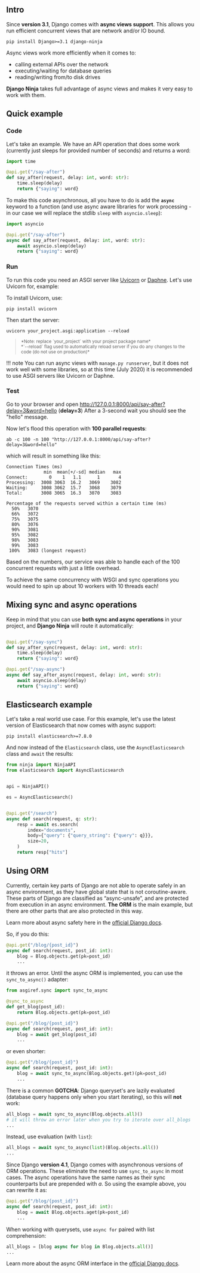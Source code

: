 ## Intro

Since **version 3.1**, Django comes with **async views support**. This allows you run efficient concurrent views that are network and/or IO bound.

```
pip install Django>=3.1 django-ninja
```

Async views work more efficiently when it comes to:

- calling external APIs over the network
- executing/waiting for database queries
- reading/writing from/to disk drives

**Django Ninja** takes full advantage of async views and makes it very easy to work with them.

## Quick example

### Code

Let's take an example.  We have an API operation that does some work (currently just sleeps for provided number of seconds) and returns a word:

```Python hl_lines="5"
import time

@api.get("/say-after")
def say_after(request, delay: int, word: str):
    time.sleep(delay)
    return {"saying": word}
```

To make this code asynchronous, all you have to do is add the **`async`** keyword to a function (and use async aware libraries for work processing - in our case we will replace the stdlib `sleep` with `asyncio.sleep`):

```Python hl_lines="1 4 5"
import asyncio

@api.get("/say-after")
async def say_after(request, delay: int, word: str):
    await asyncio.sleep(delay)
    return {"saying": word}
```

### Run

To run this code you need an ASGI server like <a href="https://www.uvicorn.org/" target="_blank">Uvicorn</a> or <a href="https://github.com/django/daphne" target="_blank">Daphne</a>. Let's use Uvicorn for, example:

To install Uvicorn, use:

```
pip install uvicorn
```

Then start the server:

```
uvicorn your_project.asgi:application --reload
```

> <small>
> *Note: replace `your_project` with your project package name*<br>
> *`--reload` flag used to automatically reload server if you do any changes to the code (do not use on production)*
> </small>

!!! note
    You can run async views with `manage.py runserver`, but it does not work well with some libraries, so at this time (July 2020) it is recommended to use ASGI servers like Uvicorn or Daphne.

### Test

Go to your browser and open <a href="http://127.0.0.1:8000/api/say-after?delay=3&word=hello" target="_blank">http://127.0.0.1:8000/api/say-after?delay=3&word=hello</a> (**delay=3**)
After a 3-second wait you should see the "hello" message.

Now let's flood this operation with **100 parallel requests**:

```
ab -c 100 -n 100 "http://127.0.0.1:8000/api/say-after?delay=3&word=hello"
```

which will result in something like this:

```
Connection Times (ms)
              min  mean[+/-sd] median   max
Connect:        0    1   1.1      1       4
Processing:  3008 3063  16.2   3069    3082
Waiting:     3008 3062  15.7   3068    3079
Total:       3008 3065  16.3   3070    3083

Percentage of the requests served within a certain time (ms)
  50%   3070
  66%   3072
  75%   3075
  80%   3076
  90%   3081
  95%   3082
  98%   3083
  99%   3083
 100%   3083 (longest request)
```

Based on the numbers, our service was able to handle each of the 100 concurrent requests with just a little overhead.

To achieve the same concurrency with WSGI and sync operations you would need to spin up about 10 workers with 10 threads each!

## Mixing sync and async operations

Keep in mind that you can use **both sync and async operations** in your project, and **Django Ninja** will route it automatically:

```Python hl_lines="2 7"

@api.get("/say-sync")
def say_after_sync(request, delay: int, word: str):
    time.sleep(delay)
    return {"saying": word}

@api.get("/say-async")
async def say_after_async(request, delay: int, word: str):
    await asyncio.sleep(delay)
    return {"saying": word}
```

## Elasticsearch example

Let's take a real world use case. For this example, let's use the latest version of Elasticsearch that now comes with async support:

```
pip install elasticsearch>=7.8.0
```

And now instead of the `Elasticsearch` class, use the `AsyncElasticsearch` class and `await` the results:

```Python hl_lines="2 7 11 12"
from ninja import NinjaAPI
from elasticsearch import AsyncElasticsearch


api = NinjaAPI()

es = AsyncElasticsearch()


@api.get("/search")
async def search(request, q: str):
    resp = await es.search(
        index="documents", 
        body={"query": {"query_string": {"query": q}}},
        size=20,
    )
    return resp["hits"]
```

## Using ORM

Currently, certain key parts of Django are not able to operate safely in an async environment, as they have global state that is not coroutine-aware. These parts of Django are classified as “async-unsafe”, and are protected from execution in an async environment. **The ORM** is the main example, but there are other parts that are also protected in this way.

Learn more about async safety here in the <a href="https://docs.djangoproject.com/en/stable/topics/async/#async-safety" target="_blank">official Django docs</a>.

So, if you do this:

```Python hl_lines="3"
@api.get("/blog/{post_id}")
async def search(request, post_id: int):
    blog = Blog.objects.get(pk=post_id)
    ...
```

it throws an error. Until the async ORM is implemented, you can use the `sync_to_async()` adapter:

```Python hl_lines="1 3 9"
from asgiref.sync import sync_to_async

@sync_to_async
def get_blog(post_id):
    return Blog.objects.get(pk=post_id)

@api.get("/blog/{post_id}")
async def search(request, post_id: int):
    blog = await get_blog(post_id)
    ...
```

or even shorter:

```Python hl_lines="3"
@api.get("/blog/{post_id}")
async def search(request, post_id: int):
    blog = await sync_to_async(Blog.objects.get)(pk=post_id)
    ...
```

There is a common **GOTCHA**: Django queryset's are lazily evaluated (database query happens only when you start iterating), so this will **not** work:

```Python
all_blogs = await sync_to_async(Blog.objects.all)()
# it will throw an error later when you try to iterate over all_blogs
...
```

Instead, use evaluation (with `list`):

```Python
all_blogs = await sync_to_async(list)(Blog.objects.all())
...
```

Since Django **version 4.1**, Django comes with asynchronous versions of ORM operations.
These eliminate the need to use `sync_to_async` in most cases.
The async operations have the same names as their sync counterparts but are prepended with *a*. So using
the example above, you can rewrite it as:

```Python hl_lines="3"
@api.get("/blog/{post_id}")
async def search(request, post_id: int):
    blog = await Blog.objects.aget(pk=post_id)
    ...
```

When working with querysets, use `async for` paired with list comprehension:

```Python
all_blogs = [blog async for blog in Blog.objects.all()]
...
```

Learn more about the async ORM interface in the <a href="https://docs.djangoproject.com/en/4.1/releases/4.1/#asynchronous-orm-interface" target="_blank">official Django docs</a>.
